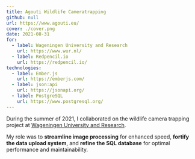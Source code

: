 ```yaml
---
title: Agouti Wildlife Cameratrapping
github: null
url: https://www.agouti.eu/
cover: ./cover.png
date: 2021-08-31
for:
  - label: Wageningen University and Research
    url: https://www.wur.nl/
  - label: Redpencil.io
    url: https://redpencil.io/
technologies:
  - label: Ember.js
    url: https://emberjs.com/
  - label: json:api
    url: https://jsonapi.org/
  - label: PostgreSQL
    url: https://www.postgresql.org/
---
```


During the summer of 2021, I collaborated on the wildlife camera trapping project at [Wageningen University and Research](https://www.wur.nl/).

My role was to **streamline image processing** for enhanced speed, **fortify the data upload system**, and **refine the SQL database** for optimal performance and maintainability.
